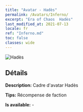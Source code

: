 ```yaml
---
title: "Avatar - Hadès"
permalink: /Avatars/Inferno/
excerpt: "Era of Chaos  Hadès"
last_modified_at: 2021-07-13
locale: fr
ref: "Inferno.md"
toc: false
classes: wide
---
```

 ![Hadès](/images/a/avatarFrame_3.png)

## Détails

 **Description:** Cadre d'avatar Hadès 

 **Tips:** Récompense de faction 

 **Is available:**  - 


